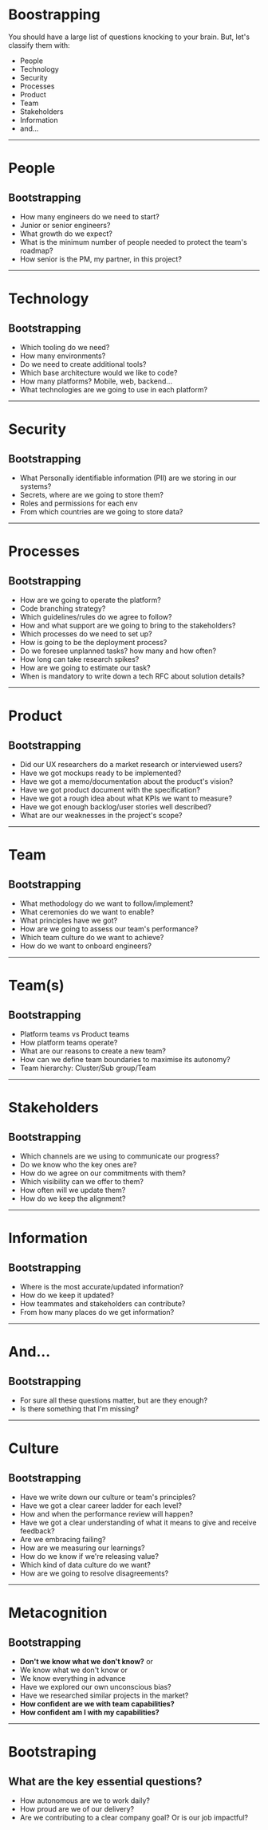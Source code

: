 # Boostrapping 

You should have a large list of questions knocking to your brain.
But, let's classify them with:

- People
- Technology
- Security
- Processes
- Product
- Team
- Stakeholders
- Information
- and...

---

# People 
## Bootstrapping

- How many engineers do we need to start?
- Junior or senior engineers?  
- What growth do we expect?
- What is the minimum number of people needed to protect the team's roadmap?
- How senior is the PM, my partner, in this project?

---

# Technology
## Bootstrapping


- Which tooling do we need?
- How many environments? 
- Do we need to create additional tools?  
- Which base architecture would we like to code?
- How many platforms? Mobile, web, backend...
- What technologies are we going to use in each platform? 

---

# Security
## Bootstrapping

- What Personally identifiable information (PII) are we storing in our systems? 
- Secrets, where are we going to store them? 
- Roles and permissions for each env
- From which countries are we going to store data? 

---

# Processes
## Bootstrapping

- How are we going to operate the platform?
- Code branching strategy?
- Which guidelines/rules do we agree to follow? 
- How and what support are we going to bring to the stakeholders? 
- Which processes do we need to set up?
- How is going to be the deployment process?
- Do we foresee unplanned tasks? how many and how often?
- How long can take research spikes? 
- How are we going to estimate our task? 
- When is mandatory to write down a tech RFC about solution details?

---

# Product
## Bootstrapping

- Did our UX researchers do a market research or interviewed users?
- Have we got mockups ready to be implemented?
- Have we got a memo/documentation about the product's vision? 
- Have we got product document with the specification?
- Have we got a rough idea about what KPIs we want to measure?  
- Have we got enough backlog/user stories well described?
- What are our weaknesses in the project's scope?

---

# Team
## Bootstrapping

- What methodology do we want to follow/implement? 
- What ceremonies do we want to enable? 
- What principles have we got?
- How are we going to assess our team's performance?
- Which team culture do we want to achieve? 
- How do we want to onboard engineers?

---

# Team(s)
## Bootstrapping

- Platform teams vs Product teams
- How platform teams operate?
- What are our reasons to create a new team? 
- How can we define team boundaries to maximise its autonomy?
- Team hierarchy: Cluster/Sub group/Team

---

# Stakeholders
## Bootstrapping

- Which channels are we using to communicate our progress?
- Do we know who the key ones are?
- How do we agree on our commitments with them?
- Which visibility can we offer to them? 
- How often will we update them? 
- How do we keep the alignment?

---

# Information
## Bootstrapping

- Where is the most accurate/updated information? 
- How do we keep it updated? 
- How teammates and stakeholders can contribute?
- From how many places do we get information? 

---

# And...
## Bootstrapping

- For sure all these questions matter, but are they enough? 
- Is there something that I'm missing?

---

# Culture
## Bootstrapping

- Have we write down our culture or team's principles? 
- Have we got a clear career ladder for each level?
- How and when the performance review will happen? 
- Have we got a clear understanding of what it means to give and receive feedback? 
- Are we embracing failing? 
- How are we measuring our learnings? 
- How do we know if we're releasing value?
- Which kind of data culture do we want?
- How are we going to resolve disagreements?


---

# Metacognition
## Bootstrapping

- **Don't we know what we don't know?** or
- We know what we don't know or
- We know everything in advance
- Have we explored our own unconscious bias?
- Have we researched similar projects in the market? 
- **How confident are we with team capabilities?**
- **How confident am I with my capabilities?**

---

# Bootstraping

## What are the key essential questions?

- How autonomous are we to work daily?
- How proud are we of our delivery?
- Are we contributing to a clear company goal? Or is our job impactful?


